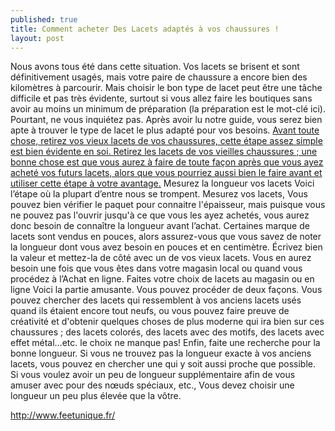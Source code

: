 ```yaml
---
published: true
title: Comment acheter Des Lacets adaptés à vos chaussures !
layout: post
---
```

Nous avons tous été dans cette situation. Vos lacets se brisent et sont définitivement usagés, mais votre paire de chaussure a encore bien des  kilomètres à parcourir. Mais choisir le bon type de lacet peut être une tâche difficile et pas très évidente, surtout si vous allez faire les boutiques sans avoir au moins un minimum de préparation (la préparation est le mot-clé ici). Pourtant, ne vous inquiétez pas. Après avoir lu notre guide, vous serez bien apte à trouver le type de lacet le plus adapté pour vos besoins.
<a href="http://www.feetunique.fr/">Avant toute chose, retirez vos vieux lacets de vos chaussures, cette étape assez simple est bien évidente en soi. Retirez les lacets de vos vieilles chaussures ; une  bonne chose est que vous aurez à faire de toute façon après que vous ayez acheté vos futurs lacets, alors que vous pourriez aussi bien le faire avant et utiliser cette étape à votre avantage.</a>
Mesurez la longueur vos lacets
Voici l’étape où la plupart d’entre nous se trompent. Mesurez vos lacets, Vous pouvez bien vérifier le paquet pour connaitre l'épaisseur, mais puisque vous ne pouvez pas l'ouvrir jusqu'à ce que vous les ayez achetés, vous aurez donc besoin de connaître la longueur avant l’achat. Certaines marque de lacets sont vendus en pouces, alors assurez-vous que vous savez de noter la longueur dont vous avez besoin en pouces et en centimètre. Écrivez bien la valeur et mettez-la de côté avec un de vos vieux lacets. Vous en aurez besoin une fois que vous êtes dans votre magasin local ou quand vous procédez à l’Achat en ligne.
Faites votre choix de lacets au magasin ou en ligne
Voici la partie amusante. Vous pouvez procéder de deux façons. Vous pouvez chercher des lacets qui ressemblent à vos anciens lacets usés quand ils étaient encore tout neufs, ou vous pouvez faire preuve de créativité et d'obtenir quelques choses de plus moderne qui ira bien sur ces chaussures ; des lacets colorés, des lacets avec des motifs, des lacets avec effet métal…etc. le choix ne manque pas!  Enfin, faite une recherche pour la bonne longueur. Si vous ne trouvez pas la longueur exacte à vos anciens lacets, vous pouvez en chercher une qui y soit aussi proche que possible. Si vous voulez avoir un peu de longueur supplémentaire afin de vous amuser avec pour des nœuds spéciaux, etc., Vous devez choisir une longueur un peu plus élevée que la vôtre. 

http://www.feetunique.fr/